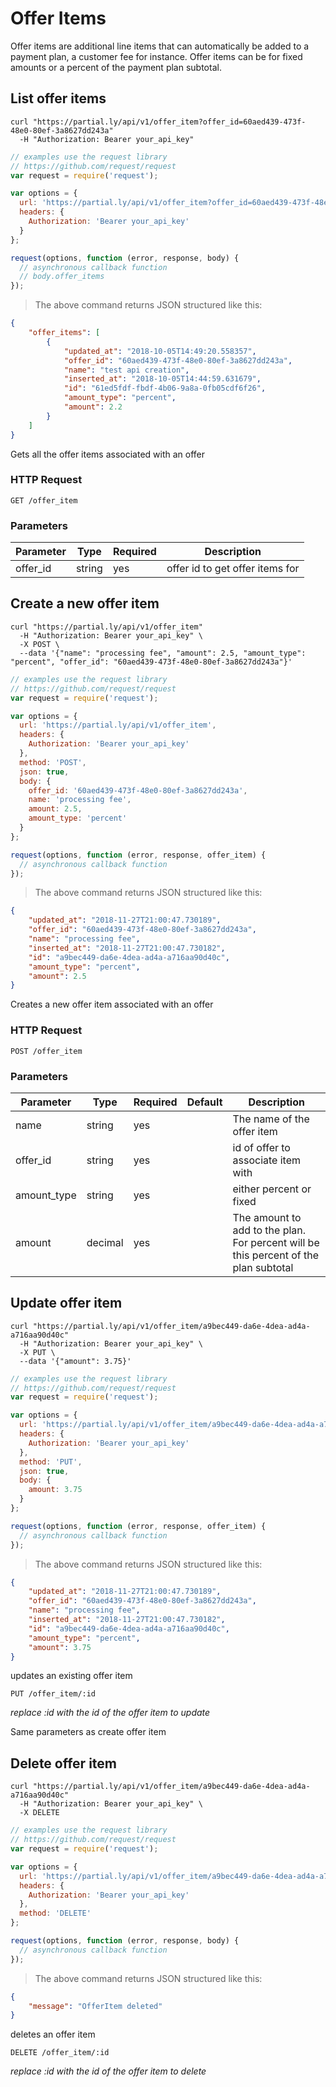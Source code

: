 # Offer Items

Offer items are additional line items that can automatically be added to a payment plan, a customer fee for instance.
Offer items can be for fixed amounts or a percent of the payment plan subtotal.

## List offer items

```shell
curl "https://partial.ly/api/v1/offer_item?offer_id=60aed439-473f-48e0-80ef-3a8627dd243a"
  -H "Authorization: Bearer your_api_key"
```

```javascript
// examples use the request library
// https://github.com/request/request
var request = require('request');

var options = {
  url: 'https://partial.ly/api/v1/offer_item?offer_id=60aed439-473f-48e0-80ef-3a8627dd243a',
  headers: {
    Authorization: 'Bearer your_api_key'
  }
};

request(options, function (error, response, body) {
  // asynchronous callback function
  // body.offer_items
});
```

> The above command returns JSON structured like this:

```json
{
    "offer_items": [
        {
            "updated_at": "2018-10-05T14:49:20.558357",
            "offer_id": "60aed439-473f-48e0-80ef-3a8627dd243a",
            "name": "test api creation",
            "inserted_at": "2018-10-05T14:44:59.631679",
            "id": "61ed5fdf-fbdf-4b06-9a8a-0fb05cdf6f26",
            "amount_type": "percent",
            "amount": 2.2
        }
    ]
}
```

Gets all the offer items associated with an offer

### HTTP Request

`GET /offer_item`

### Parameters

Parameter | Type | Required | Description
--------- | -----------  | -------- | ------
offer_id | string | yes | offer id to get offer items for

## Create a new offer item

```shell
curl "https://partial.ly/api/v1/offer_item"
  -H "Authorization: Bearer your_api_key" \
  -X POST \
  --data '{"name": "processing fee", "amount": 2.5, "amount_type": "percent", "offer_id": "60aed439-473f-48e0-80ef-3a8627dd243a"}'
```

```javascript
// examples use the request library
// https://github.com/request/request
var request = require('request');

var options = {
  url: 'https://partial.ly/api/v1/offer_item',
  headers: {
    Authorization: 'Bearer your_api_key'
  },
  method: 'POST',
  json: true,
  body: {
    offer_id: '60aed439-473f-48e0-80ef-3a8627dd243a',
    name: 'processing fee',
    amount: 2.5,
    amount_type: 'percent'
  }
};

request(options, function (error, response, offer_item) {
  // asynchronous callback function
});
```

> The above command returns JSON structured like this:

```json
{
    "updated_at": "2018-11-27T21:00:47.730189",
    "offer_id": "60aed439-473f-48e0-80ef-3a8627dd243a",
    "name": "processing fee",
    "inserted_at": "2018-11-27T21:00:47.730182",
    "id": "a9bec449-da6e-4dea-ad4a-a716aa90d40c",
    "amount_type": "percent",
    "amount": 2.5
}
```

Creates a new offer item associated with an offer

### HTTP Request

`POST /offer_item`

### Parameters

Parameter | Type | Required | Default | Description
--------- | -----------  | ----------- | -------- | ------
name |  string | yes | | The name of the offer item
offer_id | string | yes | | id of offer to associate item with
amount_type | string | yes | | either percent or fixed
amount | decimal | yes | | The amount to add to the plan. For percent will be this percent of the plan subtotal

## Update offer item

```shell
curl "https://partial.ly/api/v1/offer_item/a9bec449-da6e-4dea-ad4a-a716aa90d40c"
  -H "Authorization: Bearer your_api_key" \
  -X PUT \
  --data '{"amount": 3.75}'
```

```javascript
// examples use the request library
// https://github.com/request/request
var request = require('request');

var options = {
  url: 'https://partial.ly/api/v1/offer_item/a9bec449-da6e-4dea-ad4a-a716aa90d40c',
  headers: {
    Authorization: 'Bearer your_api_key'
  },
  method: 'PUT',
  json: true,
  body: {
    amount: 3.75
  }
};

request(options, function (error, response, offer_item) {
  // asynchronous callback function
});
```

> The above command returns JSON structured like this:

```json
{
    "updated_at": "2018-11-27T21:00:47.730189",
    "offer_id": "60aed439-473f-48e0-80ef-3a8627dd243a",
    "name": "processing fee",
    "inserted_at": "2018-11-27T21:00:47.730182",
    "id": "a9bec449-da6e-4dea-ad4a-a716aa90d40c",
    "amount_type": "percent",
    "amount": 3.75
}
```

updates an existing offer item

`PUT /offer_item/:id`

*replace :id with the id of the offer item to update*

Same parameters as create offer item

## Delete offer item

```shell
curl "https://partial.ly/api/v1/offer_item/a9bec449-da6e-4dea-ad4a-a716aa90d40c"
  -H "Authorization: Bearer your_api_key" \
  -X DELETE
```

```javascript
// examples use the request library
// https://github.com/request/request
var request = require('request');

var options = {
  url: 'https://partial.ly/api/v1/offer_item/a9bec449-da6e-4dea-ad4a-a716aa90d40c',
  headers: {
    Authorization: 'Bearer your_api_key'
  },
  method: 'DELETE'
};

request(options, function (error, response, body) {
  // asynchronous callback function
});
```

> The above command returns JSON structured like this:

```json
{
    "message": "OfferItem deleted"
}
```
deletes an offer item

`DELETE /offer_item/:id`

*replace :id with the id of the offer item to delete*
